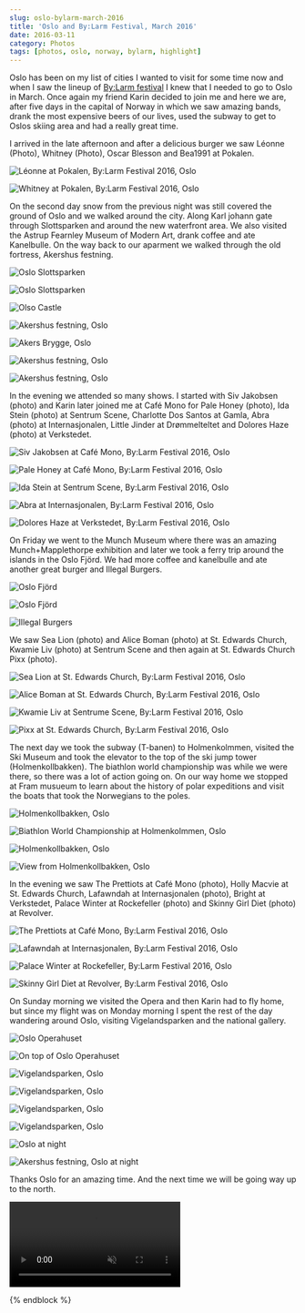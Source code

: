 ```yaml
---
slug: oslo-bylarm-march-2016
title: 'Oslo and By:Larm Festival, March 2016'
date: 2016-03-11
category: Photos
tags: [photos, oslo, norway, bylarm, highlight]
---
```


Oslo has been on my list of cities I wanted to visit for some time now and when I saw the lineup of [By:Larm festival](http://bylarm.no) I knew that I needed to go to Oslo in March. Once again my friend Karin decided to join me and here we are, after five days in the capital of Norway in which we saw amazing bands, drank the most expensive beers of our lives, used the subway to get to Oslos skiing area and had a really great time.

I arrived in the late afternoon and after a delicious burger we saw Léonne (Photo), Whitney (Photo), Oscar Blesson and Bea1991 at Pokalen.

![Léonne at Pokalen, By:Larm Festival 2016, Oslo](/content/blog/2016-03-11-oslo-bylarm-march-2016/IMG_2916.jpg)

![Whitney at Pokalen, By:Larm Festival 2016, Oslo](/content/blog/2016-03-11-oslo-bylarm-march-2016/IMG_2923.jpg)

On the second day snow from the previous night was still covered the ground of Oslo and we walked around the city. Along Karl johann gate through Slottsparken and around the new waterfront area. We also visited the Astrup Fearnley Museum of Modern Art, drank coffee and ate Kanelbulle. On the way back to our aparment we walked through the old fortress, Akershus festning.

![Oslo Slottsparken](/content/blog/2016-03-11-oslo-bylarm-march-2016/IMG_2979.jpg)

![Oslo Slottsparken](/content/blog/2016-03-11-oslo-bylarm-march-2016/IMG_2980.jpg)

![Olso Castle](/content/blog/2016-03-11-oslo-bylarm-march-2016/IMG_2981.jpg)

![Akershus festning, Oslo](/content/blog/2016-03-11-oslo-bylarm-march-2016/IMG_2983.jpg)

![Akers Brygge, Oslo](/content/blog/2016-03-11-oslo-bylarm-march-2016/IMG_2984.jpg)

![Akershus festning, Oslo](/content/blog/2016-03-11-oslo-bylarm-march-2016/IMG_3662.jpg)

![Akershus festning, Oslo](/content/blog/2016-03-11-oslo-bylarm-march-2016/IMG_3665.jpg)

In the evening we attended so many shows. I started with Siv Jakobsen (photo) and Karin later joined me at Café Mono for Pale Honey (photo), Ida Stein (photo) at Sentrum Scene, Charlotte Dos Santos at Gamla, Abra (photo) at Internasjonalen, Little Jinder at Drømmelteltet and Dolores Haze (photo) at Verkstedet.

![Siv Jakobsen at Café Mono, By:Larm Festival 2016, Oslo](/content/blog/2016-03-11-oslo-bylarm-march-2016/IMG_3666.jpg)

![Pale Honey at Café Mono, By:Larm Festival 2016, Oslo](/content/blog/2016-03-11-oslo-bylarm-march-2016/IMG_3671.jpg)

![Ida Stein at Sentrum Scene, By:Larm Festival 2016, Oslo](/content/blog/2016-03-11-oslo-bylarm-march-2016/IMG_3673.jpg)

![Abra at Internasjonalen, By:Larm Festival 2016, Oslo](/content/blog/2016-03-11-oslo-bylarm-march-2016/IMG_3676.jpg)

![Dolores Haze at Verkstedet, By:Larm Festival 2016, Oslo](/content/blog/2016-03-11-oslo-bylarm-march-2016/IMG_3663.jpg)

On Friday we went to the Munch Museum where there was an amazing Munch+Mapplethorpe exhibition and later we took a ferry trip around the islands in the Oslo Fjörd. We had more coffee and kanelbulle and ate another great burger and Illegal Burgers.

![Oslo Fjörd](/content/blog/2016-03-11-oslo-bylarm-march-2016/IMG_3678.jpg)

![Oslo Fjörd](/content/blog/2016-03-11-oslo-bylarm-march-2016/IMG_3680.jpg)

![Illegal Burgers](/content/blog/2016-03-11-oslo-bylarm-march-2016/IMG_4035.jpg)

We saw Sea Lion (photo) and Alice Boman (photo) at St. Edwards Church, Kwamie Liv (photo) at Sentrum Scene and then again at St. Edwards Church Pixx (photo).

![Sea Lion at St. Edwards Church, By:Larm Festival 2016, Oslo](/content/blog/2016-03-11-oslo-bylarm-march-2016/IMG_4036.jpg)

![Alice Boman at St. Edwards Church, By:Larm Festival 2016, Oslo](/content/blog/2016-03-11-oslo-bylarm-march-2016/IMG_4037.jpg)

![Kwamie Liv at Sentrume Scene, By:Larm Festival 2016, Oslo](/content/blog/2016-03-11-oslo-bylarm-march-2016/IMG_4038.jpg)

![Pixx at St. Edwards Church, By:Larm Festival 2016, Oslo](/content/blog/2016-03-11-oslo-bylarm-march-2016/IMG_4039.jpg)

The next day we took the subway (T-banen) to Holmenkolmmen, visited the Ski Museum and took the elevator to the top of the ski jump tower (Holmenkollbakken). The biathlon world championship was while we were there, so there was a lot of action going on. On our way home we stopped at Fram musueum to learn about the history of polar expeditions and visit the boats that took the Norwegians to the poles.

![Holmenkollbakken, Oslo](/content/blog/2016-03-11-oslo-bylarm-march-2016/IMG_4254.jpg)

![Biathlon World Championship at Holmenkolmmen, Oslo](/content/blog/2016-03-11-oslo-bylarm-march-2016/IMG_4255.jpg)

![Holmenkollbakken, Oslo](/content/blog/2016-03-11-oslo-bylarm-march-2016/IMG_4256.jpg)

![View from Holmenkollbakken, Oslo](/content/blog/2016-03-11-oslo-bylarm-march-2016/IMG_4259.jpg)

In the evening we saw The Prettiots at Café Mono (photo), Holly Macvie at St. Edwards Church, Lafawndah at Internasjonalen (photo), Bright at Verkstedet, Palace Winter at Rockefeller (photo) and Skinny Girl Diet (photo) at Revolver.

![The Prettiots at Café Mono, By:Larm Festival 2016, Oslo](/content/blog/2016-03-11-oslo-bylarm-march-2016/IMG_4261.jpg)

![Lafawndah at Internasjonalen, By:Larm Festival 2016, Oslo](/content/blog/2016-03-11-oslo-bylarm-march-2016/IMG_4268.jpg)

![Palace Winter at Rockefeller, By:Larm Festival 2016, Oslo](/content/blog/2016-03-11-oslo-bylarm-march-2016/IMG_4408.jpg)

![Skinny Girl Diet at Revolver, By:Larm Festival 2016, Oslo](/content/blog/2016-03-11-oslo-bylarm-march-2016/IMG_4409.jpg)

On Sunday morning we visited the Opera and then Karin had to fly home, but since my flight was on Monday morning I spent the rest of the day wandering around Oslo, visiting Vigelandsparken and the national gallery.

![Oslo Operahuset](/content/blog/2016-03-11-oslo-bylarm-march-2016/IMG_4410.jpg)

![On top of Oslo Operahuset](/content/blog/2016-03-11-oslo-bylarm-march-2016/IMG_4411.jpg)

![Vigelandsparken, Oslo](/content/blog/2016-03-11-oslo-bylarm-march-2016/IMG_4413.jpg)

![Vigelandsparken, Oslo](/content/blog/2016-03-11-oslo-bylarm-march-2016/IMG_4414.jpg)

![Vigelandsparken, Oslo](/content/blog/2016-03-11-oslo-bylarm-march-2016/IMG_4415.jpg)

![Vigelandsparken, Oslo](/content/blog/2016-03-11-oslo-bylarm-march-2016/IMG_4416.jpg)

![Oslo at night](/content/blog/2016-03-11-oslo-bylarm-march-2016/IMG_4448.jpg)

![Akershus festning, Oslo at night](/content/blog/2016-03-11-oslo-bylarm-march-2016/IMG_4450.jpg)

Thanks Oslo for an amazing time. And the next time we will be going way up to the north.

<video src="/video/oslo-bylarm-march-2016/IMG_4475.m4v" autoplay loop muted>
</video>

{% endblock %}
